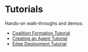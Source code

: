 # Tutorials

Hands-on walk-throughs and demos:

- [Coalition Formation Tutorial](../tutorials/coalition-formation.md)
- [Creating an Agent Tutorial](../tutorials/creating-an-agent.md)
- [Edge Deployment Tutorial](../tutorials/edge-deployment.md) 